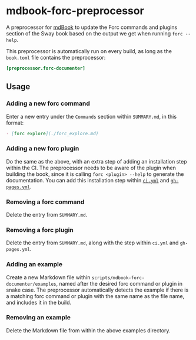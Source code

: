 # mdbook-forc-preprocessor

A preprocessor for [mdBook](https://github.com/rust-lang/mdBook) to update the Forc commands and plugins section of the Sway book based on the output we get when running `forc --help`.

This preprocessor is automatically run on every build, as long as the `book.toml` file contains the preprocessor:

```toml
[preprocessor.forc-documenter]
```

## Usage

### Adding a new forc command

Enter a new entry under the `Commands` section within `SUMMARY.md`, in this format:

```md
- [forc explore](./forc_explore.md)
```

### Adding a new forc plugin

Do the same as the above, with an extra step of adding an installation step within the CI. The preprocessor needs to be aware of the plugin when building the book, since it is calling `forc <plugin> --help` to generate the documentation. You can add this installation step within [`ci.yml`](https://github.com/FuelLabs/sway/blob/master/.github/workflows/ci.yml#L126) and [`gh-pages.yml`](https://github.com/FuelLabs/sway/blob/master/.github/workflows/gh-pages.yml#L26).

### Removing a forc command

Delete the entry from `SUMMARY.md`.

### Removing a forc plugin

Delete the entry from `SUMMARY.md`, along with the step within `ci.yml` and `gh-pages.yml`.

### Adding an example

Create a new Markdown file within `scripts/mdbook-forc-documenter/examples`, named after the desired forc command or plugin in snake case. The preprocessor automatically detects the example if there is a matching forc command or plugin with the same name as the file name, and includes it in the build.

### Removing an example

Delete the Markdown file from within the above examples directory.

